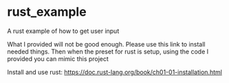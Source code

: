 # rust_example
A rust example of how to get user input

What I provided will not be good enough. Please use this link to install needed things. 
Then when the preset for rust is setup, using the code I provided you can mimic this project

Install and use rust: https://doc.rust-lang.org/book/ch01-01-installation.html
